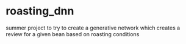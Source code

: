 # roasting_dnn

summer project to try to create a generative network which creates a review for a given bean based on roasting conditions
